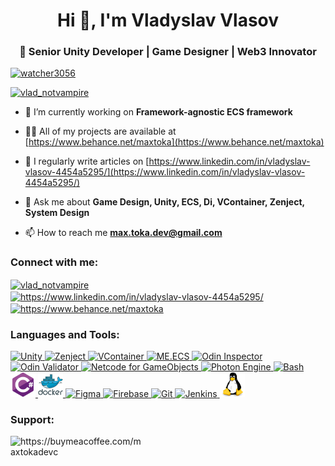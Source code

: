 <h1 align="center">Hi 👋, I'm Vladyslav Vlasov</h1>
<h3 align="center">🚀 Senior Unity Developer | Game Designer | Web3 Innovator</h3>

<p align="left"> <a href="https://github.com/ryo-ma/github-profile-trophy"><img src="https://github-profile-trophy.vercel.app/?username=watcher3056" alt="watcher3056" /></a> </p>

<p align="left"> <a href="https://twitter.com/vlad_notvampire" target="blank"><img src="https://img.shields.io/twitter/follow/vlad_notvampire?logo=twitter&style=for-the-badge" alt="vlad_notvampire" /></a> </p>

- 🔭 I’m currently working on **Framework-agnostic ECS framework**

- 👨‍💻 All of my projects are available at [https://www.behance.net/maxtoka](https://www.behance.net/maxtoka)

- 📝 I regularly write articles on [https://www.linkedin.com/in/vladyslav-vlasov-4454a5295/](https://www.linkedin.com/in/vladyslav-vlasov-4454a5295/)

- 💬 Ask me about **Game Design, Unity, ECS, Di, VContainer, Zenject, System Design**

- 📫 How to reach me **max.toka.dev@gmail.com**

<h3 align="left">Connect with me:</h3>
<p align="left">
<a href="https://twitter.com/vlad_notvampire" target="blank"><img align="center" src="https://raw.githubusercontent.com/rahuldkjain/github-profile-readme-generator/master/src/images/icons/Social/twitter.svg" alt="vlad_notvampire" height="30" width="40" /></a>
<a href="https://linkedin.com/in/https://www.linkedin.com/in/vladyslav-vlasov-4454a5295/" target="blank"><img align="center" src="https://raw.githubusercontent.com/rahuldkjain/github-profile-readme-generator/master/src/images/icons/Social/linked-in-alt.svg" alt="https://www.linkedin.com/in/vladyslav-vlasov-4454a5295/" height="30" width="40" /></a>
<a href="https://www.behance.net/https://www.behance.net/maxtoka" target="blank"><img align="center" src="https://raw.githubusercontent.com/rahuldkjain/github-profile-readme-generator/master/src/images/icons/Social/behance.svg" alt="https://www.behance.net/maxtoka" height="30" width="40" /></a>
</p>
<h3 align="left">Languages and Tools:</h3>
<p align="left">

  <!-- Unity & Unity-related tools -->
  <a href="https://unity.com/" target="_blank" rel="noreferrer">
    <img src="https://www.vectorlogo.zone/logos/unity3d/unity3d-icon.svg" alt="Unity" width="40" height="40"/>
  </a>
  <a href="https://github.com/modesttree/Zenject" target="_blank" rel="noreferrer">
    <img src="https://avatars.githubusercontent.com/u/1744476?s=200&v=4" alt="Zenject" width="40" height="40"/>
  </a>
  <a href="https://github.com/hadashiA/VContainer" target="_blank" rel="noreferrer">
    <img src="https://avatars.githubusercontent.com/u/5777082?s=200&v=4" alt="VContainer" width="40" height="40"/>
  </a>
  <a href="https://github.com/chromealex/ecs" target="_blank" rel="noreferrer">
    <img src="https://raw.githubusercontent.com/chromealex/ecs/master/Docs/Logo/logo.png" alt="ME.ECS" width="40" height="40"/>
  </a>
  <a href="https://odininspector.com/" target="_blank" rel="noreferrer">
    <img src="https://odininspector.com/img/icon-144.png" alt="Odin Inspector" width="40" height="40"/>
  </a>
  <a href="https://odininspector.com/" target="_blank" rel="noreferrer">
    <img src="https://odininspector.com/img/icon-144.png" alt="Odin Validator" width="40" height="40"/>
  </a>
  <a href="https://docs-multiplayer.unity3d.com/" target="_blank" rel="noreferrer">
    <img src="https://unity.com/sites/default/files/styles/social_preview/public/2022-07/Unity-multiplayer.png" alt="Netcode for GameObjects" width="40" height="40"/>
  </a>
  <a href="https://www.photonengine.com/en-US/Photon" target="_blank" rel="noreferrer">
    <img src="https://www.photonengine.com/img/logo.png" alt="Photon Engine" width="40" height="40"/>
  </a>

  <!-- General Tools and Languages -->
  <a href="https://www.gnu.org/software/bash/" target="_blank" rel="noreferrer">
    <img src="https://www.vectorlogo.zone/logos/gnu_bash/gnu_bash-icon.svg" alt="Bash" width="40" height="40"/>
  </a>
  <a href="https://www.w3schools.com/cs/" target="_blank" rel="noreferrer">
    <img src="https://raw.githubusercontent.com/devicons/devicon/master/icons/csharp/csharp-original.svg" alt="C#" width="40" height="40"/>
  </a>
  <a href="https://www.docker.com/" target="_blank" rel="noreferrer">
    <img src="https://raw.githubusercontent.com/devicons/devicon/master/icons/docker/docker-original-wordmark.svg" alt="Docker" width="40" height="40"/>
  </a>
  <a href="https://www.figma.com/" target="_blank" rel="noreferrer">
    <img src="https://www.vectorlogo.zone/logos/figma/figma-icon.svg" alt="Figma" width="40" height="40"/>
  </a>
  <a href="https://firebase.google.com/" target="_blank" rel="noreferrer">
    <img src="https://www.vectorlogo.zone/logos/firebase/firebase-icon.svg" alt="Firebase" width="40" height="40"/>
  </a>
  <a href="https://git-scm.com/" target="_blank" rel="noreferrer">
    <img src="https://www.vectorlogo.zone/logos/git-scm/git-scm-icon.svg" alt="Git" width="40" height="40"/>
  </a>
  <a href="https://www.jenkins.io" target="_blank" rel="noreferrer">
    <img src="https://www.vectorlogo.zone/logos/jenkins/jenkins-icon.svg" alt="Jenkins" width="40" height="40"/>
  </a>
  <a href="https://www.linux.org/" target="_blank" rel="noreferrer">
    <img src="https://raw.githubusercontent.com/devicons/devicon/master/icons/linux/linux-original.svg" alt="Linux" width="40" height="40"/>
  </a>

</p>
    


<h3 align="left">Support:</h3>
<p><a href="https://www.buymeacoffee.com/https://buymeacoffee.com/maxtokadevc"> <img align="left" src="https://cdn.buymeacoffee.com/buttons/v2/default-yellow.png" height="50" width="210" alt="https://buymeacoffee.com/maxtokadevc" /></a></p><br><br>

